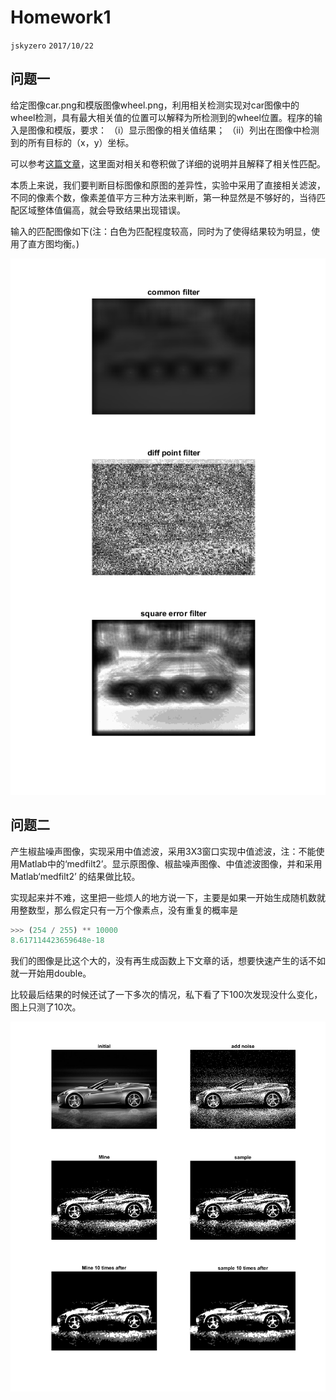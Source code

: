 # Homework1
`jskyzero` `2017/10/22`

## 问题一
给定图像car.png和模版图像wheel.png，利用相关检测实现对car图像中的 wheel检测，具有最大相关值的位置可以解释为所检测到的wheel位置。程序的输 入是图像和模版，要求： 
（i）显示图像的相关值结果；
（ii）列出在图像中检测到的所有目标的（x，y）坐标。

可以参考[这篇文章](http://www.cs.umd.edu/~djacobs/CMSC426/Convolution.pdf)，这里面对相关和卷积做了详细的说明并且解释了相关性匹配。

本质上来说，我们要判断目标图像和原图的差异性，实验中采用了直接相关滤波，不同的像素个数，像素差值平方三种方法来判断，第一种显然是不够好的，当待匹配区域整体值偏高，就会导致结果出现错误。

输入的匹配图像如下(注：白色为匹配程度较高，同时为了使得结果较为明显，使用了直方图均衡。)

![输出1](./question1.png)

## 问题二

产生椒盐噪声图像，实现采用中值滤波，采用3X3窗口实现中值滤波，注：不能使用Matlab中的‘medfilt2’。显示原图像、椒盐噪声图像、中值滤波图像，并和采用Matlab‘medfilt2’ 的结果做比较。

实现起来并不难，这里把一些烦人的地方说一下，主要是如果一开始生成随机数就用整数型，那么假定只有一万个像素点，没有重复的概率是
```python
>>> (254 / 255) ** 10000
8.617114423659648e-18
```
我们的图像是比这个大的，没有再生成函数上下文章的话，想要快速产生的话不如就一开始用double。

比较最后结果的时候还试了一下多次的情况，私下看了下100次发现没什么变化，图上只测了10次。

![输出2](./question2.png)
